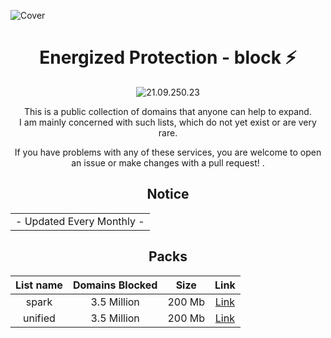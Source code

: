 ![Cover](https://energized.pro/assets/images/block_cover.svg)

<div align="center">
  <h1>Energized Protection - block ⚡</h1>
</div>

<div align="center">
  <!-- Version -->
    <img src="https://img.shields.io/badge/Version-21.09.250.23-blue.svg?longCache=true&style=flat-square"
      alt="21.09.250.23" />
 <div align="center">
   
  This is a public collection of domains that anyone can help to expand.  
I am mainly concerned with such lists, which do not yet exist or are very rare.  

If you have problems with any of these services, you are welcome to open an issue or make changes with a pull request! 
.
## Notice

<table>
<tr>
<td>
 - Updated Every Monthly -
</td>
</tr>
</table>

## Packs

| List name | Domains Blocked | Size | Link |
| :----: | :----: | :----: | :----: |
| spark	| 3.5 Million | 200 Mb | [Link](https://perflyst.github.io/PiHoleBlocklist/AmazonFireTV.txt) |
| unified	| 3.5 Million | 200 Mb | [Link](https://perflyst.github.io/PiHoleBlocklist/SessionReplay.txt) | 




